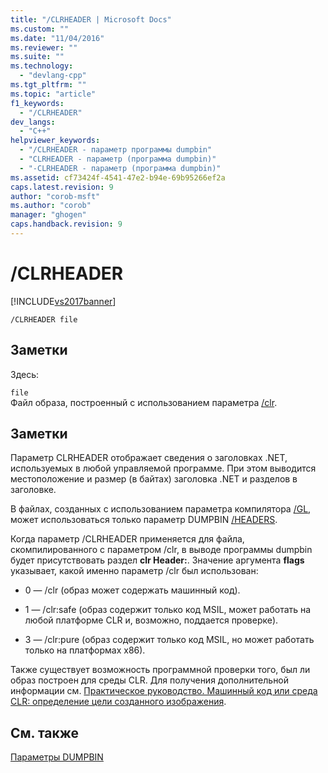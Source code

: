 ```yaml
---
title: "/CLRHEADER | Microsoft Docs"
ms.custom: ""
ms.date: "11/04/2016"
ms.reviewer: ""
ms.suite: ""
ms.technology: 
  - "devlang-cpp"
ms.tgt_pltfrm: ""
ms.topic: "article"
f1_keywords: 
  - "/CLRHEADER"
dev_langs: 
  - "C++"
helpviewer_keywords: 
  - "/CLRHEADER - параметр программы dumpbin"
  - "CLRHEADER - параметр (программа dumpbin)"
  - "-CLRHEADER - параметр (программа dumpbin)"
ms.assetid: cf73424f-4541-47e2-b94e-69b95266ef2a
caps.latest.revision: 9
author: "corob-msft"
ms.author: "corob"
manager: "ghogen"
caps.handback.revision: 9
---
```

# /CLRHEADER
[!INCLUDE[vs2017banner](../../assembler/inline/includes/vs2017banner.md)]

```  
/CLRHEADER file  
```  
  
## Заметки  
 Здесь:  
  
 `file`  
 Файл образа, построенный с использованием параметра [\/clr](../../build/reference/clr-common-language-runtime-compilation.md).  
  
## Заметки  
 Параметр CLRHEADER отображает сведения о заголовках .NET, используемых в любой управляемой программе.  При этом выводится местоположение и размер \(в байтах\) заголовка .NET и разделов в заголовке.  
  
 В файлах, созданных с использованием параметра компилятора [\/GL](../../build/reference/gl-whole-program-optimization.md), может использоваться только параметр DUMPBIN [\/HEADERS](../../build/reference/headers.md).  
  
 Когда параметр \/CLRHEADER применяется для файла, скомпилированного с параметром \/clr, в выводе программы dumpbin будет присутствовать раздел **clr Header:**.  Значение аргумента **flags** указывает, какой именно параметр \/clr был использован:  
  
-   0 — \/clr \(образ может содержать машинный код\).  
  
-   1 — \/clr:safe \(образ содержит только код MSIL, может работать на любой платформе CLR и, возможно, поддается проверке\).  
  
-   3 — \/clr:pure \(образ содержит только код MSIL, но может работать только на платформах x86\).  
  
 Также существует возможность программной проверки того, был ли образ построен для среды CLR.  Для получения дополнительной информации см. [Практическое руководство. Машинный код или среда CLR: определение цели созданного изображения](../Topic/How%20to:%20Determine%20if%20an%20Image%20is%20Native%20or%20CLR.md).  
  
## См. также  
 [Параметры DUMPBIN](../../build/reference/dumpbin-options.md)